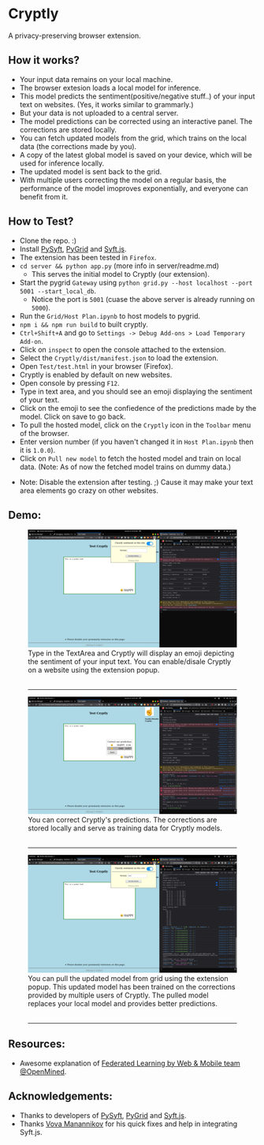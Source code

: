 # Cryptly
A privacy-preserving browser extension. 

## How it works?
- Your input data remains on your local machine.
- The browser extesion loads a local model for inference.
- This model predicts the sentiment(positive/negative stuff..) of your input text on websites. (Yes, it works similar to grammarly.)
- But your data is not uploaded to a central server.
- The model predictions can be corrected using an interactive panel. The corrections are stored locally.
- You can fetch updated models from the grid, which trains on the  local data (the corrections made by you).
- A copy of the latest global model is saved on your device, which will be used for inference locally.
- The updated model is sent back to the grid.
- With multiple users correcting the model on a regular basis, the performance of the model imoproves exponentially, and everyone can benefit from it.

## How to Test?
- Clone the repo. :)
- Install [PySyft](https://github.com/OpenMined/PySyft), [PyGrid](https://github.com/OpenMined/PyGrid) and [Syft.js](https://github.com/OpenMined/Syft.js).
- The extension has been tested in `Firefox`.
- `cd server && python app.py` (more info in server/readme.md)
    - This serves the initial model to Cryptly (our extension).
- Start the pygrid `Gateway` using `python grid.py --host localhost --port 5001 --start_local_db`.
    - Notice the port is `5001` (cuase the above server is already running on `5000`).
- Run the `Grid/Host Plan.ipynb` to host models to pygrid.
- `npm i && npm run build` to built cryptly.
- `Ctrl+Shift+A` and go to `Settings -> Debug Add-ons > Load Temporary Add-on`.
- Click on `inspect` to open the console attached to the extension.
- Select the `Cryptly/dist/manifest.json` to load the extension.
- Open `Test/test.html` in your browser (Firefox).
- Cryptly is enabled by default on new websites.
- Open console by pressing `F12`.
- Type in text area, and you should see an emoji displaying the sentiment of your text.
- Click on the emoji to see the confiedence of the predictions made by the model. Click on save to go back.
- To pull the hosted model, click on the `Cryptly` icon in the `Toolbar` menu of the browser.
- Enter version number (if you haven't changed it in `Host Plan.ipynb` then it is `1.0.0`).
- Click on `Pull new model` to fetch the hosted model and train on local data. (Note: As of now the fetched model trains on dummy data.)

* Note: Disable the extension after testing. ;) Cause it may make your text area elements go crazy on other websites.

## Demo:


<figure>
    <img src='./art/image1.png' alt='An image demonstrating basic function of cryptly.'/>
    <figcaption>
    Type in the TextArea and Cryptly will display an emoji depicting the sentiment of your input text. You can enable/disale Cryptly on a website using the extension popup.
    </figcaption>
    <br>
    <hr>
</figure>

<figure>
    <img src='./art/image2.png' alt='An image demonstrating how to correct Cryptly predictions.'/>
    <figcaption>
    You can correct Cryptly's predictions. The corrections are stored locally and serve as training data for Cryptly models.
    </figcaption>
    <br>
    <hr>
</figure>


<figure>
    <img src='./art/image3.png' alt='An image demonstrating how to pull a model.'/>
    <figcaption>
    You can pull the updated model from grid using the extension popup. This updated model has been trained on the corrections provided by multiple users of Cryptly. The pulled model replaces your local model and provides better predictions.
    </figcaption>
    <br>
    <hr>
</figure>


## Resources:
- Awesome explanation of [Federated Learning by Web & Mobile team @OpenMined](https://github.com/OpenMined/Roadmap/blob/master/web_and_mobile_team/projects/federated_learning.md).

## Acknowledgements:
- Thanks to developers of [PySyft](https://github.com/OpenMined/PySyft), [PyGrid](https://github.com/OpenMined/PyGrid) and [Syft.js](https://github.com/OpenMined/Syft.js).
- Thanks [Vova Manannikov](https://github.com/vvmnnnkv) for his quick fixes and help in integrating Syft.js.